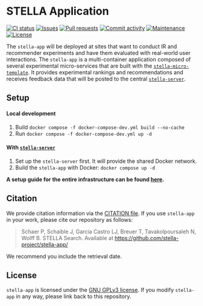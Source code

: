 # STELLA Application
[![CI status](https://img.shields.io/github/actions/workflow/status/stella-project/stella-app/push.yml?branch=main&style=flat-square)](https://github.com/stella-project/stella-app/actions/workflows/push.yml)
[![Issues](https://img.shields.io/github/issues/stella-project/stella-app?style=flat-square)](https://github.com/stella-project/stella-app/issues)
[![Pull requests](https://img.shields.io/github/issues-pr/stella-project/stella-app?style=flat-square)](https://github.com/stella-project/stella-app/pulls)
[![Commit activity](https://img.shields.io/github/commit-activity/m/stella-project/stella-app?style=flat-square)](https://github.com/stella-project/stella-app/commits)
[![Maintenance](https://img.shields.io/maintenance/yes/2025?style=flat-square)](https://github.com/stella-project/stella-app/graphs/contributors)
[![License](https://img.shields.io/github/license/stella-project/stella-app?style=flat-square)](LICENSE)

The `stella-app` will be deployed at sites that want to conduct IR and recommender experiments and have them evaluated with real-world user interactions. The `stella-app` is a multi-container application composed of several experimental micro-services that are built with the [`stella-micro-template`](https://github.com/stella-project/stella-micro-template). It provides experimental rankings and recommendations and receives feedback data that will be posted to the central [`stella-server`](https://github.com/stella-project/stella-server).

## Setup
#### Local development
1. Build `docker compose -f docker-compose-dev.yml build --no-cache`
2. Run `docker compose -f docker-compose-dev.yml up -d`

#### With [`stella-server`](https://github.com/stella-project/stella-server)
1. Set up the `stella-server` first. It will provide the shared Docker network.
2. Build the `stella-app` with Docker: `docker compose up -d`

**A setup guide for the entire infrastructure can be found [here](https://github.com/stella-project/stella-server/blob/master/doc/README.md).**

## Citation

We provide citation information via the [CITATION file](./CITATION.cff). If you use `stella-app` in your work, please cite our repository as follows:

> Schaer P, Schaible J, Garcia Castro LJ, Breuer T, Tavakolpoursaleh N, Wolff B. STELLA Search. Available at https://github.com/stella-project/stella-app/

We recommend you include the retrieval date.

## License

`stella-app` is licensed under the [GNU GPLv3 license](https://github.com/stella-project/stella-app/blob/master/LICENSE). If you modify `stella-app` in any way, please link back to this repository.

